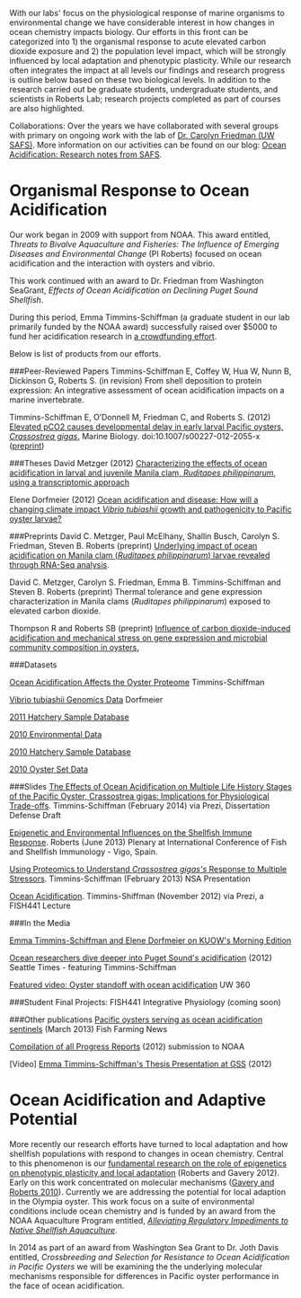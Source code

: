 With our labs' focus on the physiological response of marine organisms to environmental change we have considerable interest in how changes in ocean chemistry impacts biology. Our efforts in this front can be categorized into 1) the organismal response to acute elevated carbon dioxide exposure and 2) the population level impact, which will be strongly influenced by local adaptation and phenotypic plasticity. While our research often integrates the impact at all levels our findings and research progress is outline below based on these two biological levels. In addition to the research carried out be graduate students, undergraduate students, and scientists in Roberts Lab; research projects completed as part of courses are also highlighted.

Collaborations: Over the years we have collaborated with several groups with primary on ongoing work with the lab of [Dr. Carolyn Friedman (UW SAFS)](http://fish.washington.edu/people/friedman/). More information on our activities can be found on our blog: [Ocean Acidification: Research notes from SAFS](http://safsoa.wordpress.com/).


# Organismal Response to Ocean Acidification

Our work began in 2009 with support from NOAA. This award entitled, _Threats to Bivalve Aquaculture and Fisheries: The Influence of Emerging Diseases and Environmental Change_ (PI Roberts) focused on ocean acidification and the interaction with oysters and vibrio.

This work continued with an award to Dr. Friedman from Washington SeaGrant, _Effects of Ocean Acidification on Declining Puget Sound Shellfish_. 

During this period, Emma Timmins-Schiffman (a graduate student in our lab primarily funded by the NOAA award) successfully raised over $5000 to fund her acidification research in [a crowdfunding effort](http://www.rockethub.com/projects/6330-save-oysters-from-ocean-acidification).

Below is list of products from our efforts.

###Peer-Reviewed Papers
Timmins-Schiffman E, Coffey W, Hua W, Nunn B, Dickinson G, Roberts S. (in revision) From shell deposition to protein expression: An integrative assessment of ocean acidification impacts on a marine invertebrate.

Timmins-Schiffman E, O’Donnell M, Friedman C, and Roberts S. (2012) [Elevated pCO2 causes developmental delay in early larval Pacific oysters, _Crassostrea gigas_.](http://link.springer.com/article/10.1007%2Fs00227-012-2055-x) Marine Biology. doi:10.1007/s00227-012-2055-x ([preprint](http://dx.doi.org/10.6084/m9.figshare.95828))

###Theses
David Metzger (2012) [Characterizing the effects of ocean acidification in larval and juvenile Manila clam, _Ruditapes philippinarum_, using a transcriptomic approach](http://fish.washington.edu/research/publications/ms_phd/Metzger_D_MS_Sp12.pdf) 

Elene Dorfmeier (2012) [Ocean acidification and disease: How will a changing climate impact *Vibrio tubiashii* growth and pathogenicity to Pacific oyster larvae?](https://digital.lib.washington.edu/researchworks/handle/1773/20742) 



###Preprints
David C. Metzger, Paul McElhany, Shallin Busch, Carolyn S. Friedman, Steven B. Roberts (preprint) [Underlying impact of ocean acidification on Manila clam (_Ruditapes philippinarum_) larvae revealed through RNA-Seq analysis](https://docs.google.com/document/d/1Ii1lODz2oThiyxZtHBblUEdzyhIVq92n8jkEjhkuuts/edit). 

David C. Metzger, Carolyn S. Friedman, Emma B. Timmins-Schiffman and Steven B. Roberts (preprint) Thermal tolerance and gene expression characterization in Manila clams (_Ruditapes philippinarum_) exposed to elevated carbon dioxide.

Thompson R and Roberts SB (preprint) [Influence of carbon dioxide-induced acidification and mechanical stress on gene expression and microbial community composition in oysters.](https://docs.google.com/document/d/1jYvaWR4RsSonl95ElqNX29epsO69LE4af5Rgd4xC8EI/edit)

###Datasets

[Ocean Acidification Affects the Oyster Proteome](http://dx.doi.org/10.6084/m9.figshare.654051) Timmins-Schiffman

[Vibrio tubiashii Genomics Data](http://figshare.com/authors/elene-dorfmeier/97214) Dorfmeier

[2011 Hatchery Sample Database](https://docs.google.com/spreadsheet/ccc?key=0AtV_gF766XZAdF9RNU0xS3h3SlFVWFpTV3g2bzluZUE#gid=0)

[2010 Environmental Data](https://docs.google.com/spreadsheet/ccc?key=0AtV_gF766XZAdF8xd0t0MGpQcnNJMEx5bzlMTlFpVWc#gid=0)

[2010 Hatchery Sample Database](https://docs.google.com/spreadsheet/ccc?key=0AtV_gF766XZAdC1xT05lZ3ZZbzJVdGVhVEx6T2VSVFE#gid=0) 

[2010 Oyster Set Data](https://docs.google.com/spreadsheet/ccc?key=0AtV_gF766XZAdGJiUHd1Y19RWnJWcWdhRTVFdUFad3c#gid=0)

###Slides
[The Effects of Ocean Acidification on Multiple Life History Stages of the Pacific Oyster, Crassostrea gigas: Implications for Physiological Trade-offs](http://prezi.com/mruttlb0ompa/the-effects-of-ocean-acidification-on-multiple-life-history/). Timmins-Schiffman (February 2014) via Prezi, Dissertation Defense Draft

[Epigenetic and Environmental Influences on the Shellfish Immune Response](http://www.slideshare.net/sr320/epigenetic-and-environmental-influences-on-the-shellfish-immune-response). Roberts (June 2013) Plenary at International Conference of Fish and Shellfish Immunology - Vigo, Spain.

[Using Proteomics to Understand _Crassostrea gigas's_ Response to Multiple Stressors](http://www.slideshare.net/emmats/e-timmins-schiffmannsa2013). Timmins-Schiffman (February 2013) NSA Presentation

[Ocean Acidification](http://prezi.com/je8zxvxb_jbw/fish-441-ocean-acidification/#). Timmins-Shiffman (November 2012) via Prezi, a FISH441 Lecture



###In the Media

[Emma Timmins-Schiffman and Elene Dorfmeier on KUOW's Morning Edition](http://genefish.tumblr.com/post/1127715316/elene-and-emma-on-kuows-morning-edition-talking)

[Ocean researchers dive deeper into Puget Sound's acidification](http://seattletimes.com/html/localnews/2017613197_acidification28m.html) (2012) Seattle Times - featuring Timmins-Schiffman

[Featured video: Oyster standoff with ocean acidification](http://www.washington.edu/news/2011/11/23/featured-video-oyster-standoff-with-ocean-acidification/)  UW 360


###Student Final Projects: FISH441 Integrative Physiology
(coming soon)


###Other publications
[Pacific oysters serving as ocean acidification sentinels](https://dl.dropbox.com/u/115356/FFN_OA.pdf) (March 2013) Fish Farming News

[Compilation of all Progress Reports](http://faculty.washington.edu/sr320/?page_id=1128) (2012) submission to NOAA

[Video] [Emma Timmins-Schiffman's Thesis Presentation at GSS](http://faculty.washington.edu/sr320/?p=4311) (2012)



# Ocean Acidification and Adaptive Potential 

More recently our research efforts have turned to local adaptation and how shellfish populations with respond to changes in ocean chemistry. Central to this phenomenon is our [fundamental research on the role of epigenetics on phenotypic plasticity and local adaptation](http://www.ncbi.nlm.nih.gov/pmc/articles/PMC3249382/?tool=pubmed) (Roberts and Gavery 2012). Early on this work concentrated on molecular mechanisms ([Gavery and Roberts 2010](http://www.biomedcentral.com/1471-2164/11/483)). Currently we are addressing the potential for local adaption in the Olympia oyster. This work focus on a suite of environmental conditions include ocean chemistry and is funded by an award from the NOAA Aquaculture Program entitled, [_Alleviating Regulatory Impediments to Native Shellfish Aquaculture_](http://oystergen.es/olympia/).

In 2014 as part of an award from Washington Sea Grant to Dr. Joth Davis entitled, _Crossbreeding and Selection for Resistance to Ocean Acidification in Pacific Oysters_ we will be examining the the underlying molecular mechanisms responsible for differences in Pacific oyster performance in the face of ocean acidification.

